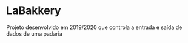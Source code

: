 # LaBakkery
Projeto desenvolvido em 2019/2020 que controla a entrada e saída de dados de uma padaria
